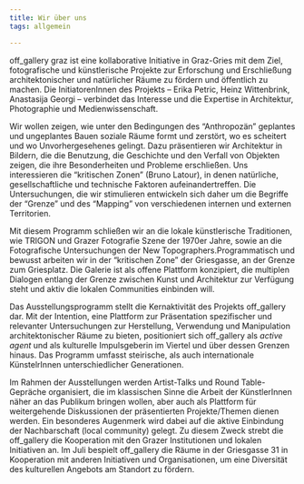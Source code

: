 ```yaml
---
title: Wir über uns
tags: allgemein

---
```


off_gallery graz ist eine kollaborative Initiative in Graz-Gries mit dem Ziel, fotografische und künstlerische Projekte zur Erforschung und Erschließung architektonischer und natürlicher Räume zu fördern und öffentlich zu machen. Die InitiatorenInnen des Projekts – Erika Petric, Heinz Wittenbrink, Anastasija Georgi – verbindet das Interesse und die Expertise in Architektur, Photographie und Medienwissenschaft.

Wir wollen zeigen, wie unter den Bedingungen des “Anthropozän” geplantes und ungeplantes Bauen soziale Räume formt und zerstört, wo es scheitert und wo Unvorhergesehenes gelingt. Dazu präsentieren wir Architektur in Bildern, die die Benutzung, die Geschichte und den Verfall von Objekten zeigen, die ihre Besonderheiten und Probleme erschließen. Uns interessieren die “kritischen Zonen” (Bruno Latour), in denen natürliche, gesellschaftliche und technische Faktoren aufeinandertreffen. Die Untersuchungen, die wir stimulieren entwickeln sich daher um die Begriffe der “Grenze” und des “Mapping” von verschiedenen internen und externen Territorien.

Mit diesem Programm schließen wir an die lokale künstlerische Traditionen, wie TRIGON und Grazer Fotografie Szene der 1970er Jahre, sowie an die Fotografische Untersuchungen der New Topographers.Programmatisch und bewusst arbeiten wir in der “kritischen Zone” der Griesgasse, an der Grenze zum Griesplatz. Die Galerie ist als offene Plattform konzipiert, die multiplen Dialogen entlang der Grenze zwischen Kunst und Architektur zur Verfügung steht und aktiv die lokalen Communities einbinden will.

Das Ausstellungsprogramm stellt die Kernaktivität des Projekts off_gallery dar. Mit der Intention, eine Plattform zur Präsentation spezifischer und relevanter Untersuchungen zur Herstellung, Verwendung und Manipulation architektonischer Räume zu bieten, positioniert sich off_gallery als *active agent* und als kulturelle Impulsgeberin im Viertel und über dessen Grenzen hinaus. Das Programm umfasst steirische, als auch internationale KünstelrInnen unterschiedlicher Generationen.

Im Rahmen der Ausstellungen werden Artist-Talks und Round Table-Gepräche organisiert, die im klassischen Sinne die Arbeit der KünstlerInnen näher an das Publikum bringen wollen, aber auch als Plattform für weitergehende Diskussionen der präsentierten Projekte/Themen dienen werden. Ein besonderes Augenmerk wird dabei auf die aktive Einbindung der Nachbarschaft (local community) gelegt. Zu diesem Zweck strebt die off_gallery die Kooperation mit den Grazer Institutionen und lokalen Initiativen an. Im Juli bespielt off_gallery die Räume in der Griesgasse 31 in Kooperation mit anderen Initiativen und Organisationen, um eine Diversität des kulturellen Angebots am Standort zu fördern.
